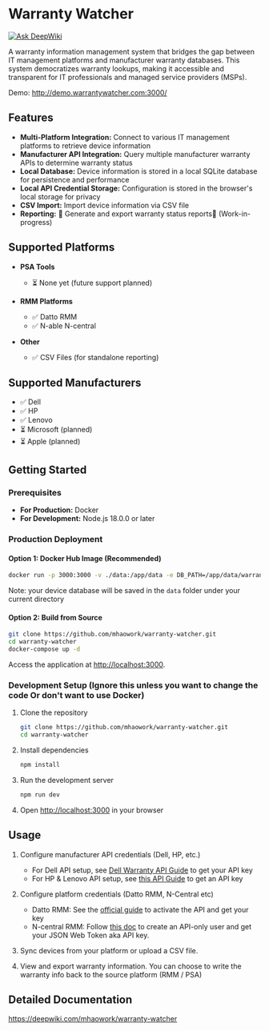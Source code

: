 # Warranty Watcher

[![Ask DeepWiki](https://deepwiki.com/badge.svg)](https://deepwiki.com/mhaowork/warranty-watcher)

A warranty information management system that bridges the gap between IT management platforms and manufacturer warranty databases. This system democratizes warranty lookups, making it accessible and transparent for IT professionals and managed service providers (MSPs).

Demo: http://demo.warrantywatcher.com:3000/


## Features

- **Multi-Platform Integration:** Connect to various IT management platforms to retrieve device information
- **Manufacturer API Integration:** Query multiple manufacturer warranty APIs to determine warranty status
- **Local Database:** Device information is stored in a local SQLite database for persistence and performance
- **Local API Credential Storage:** Configuration is stored in the browser's local storage for privacy
- **CSV Import:** Import device information via CSV file
- **Reporting:** 🚧 Generate and export warranty status reports🚧 (Work-in-progress)

## Supported Platforms

- **PSA Tools**
  - ⏳ None yet (future support planned)

- **RMM Platforms**
  - ✅ Datto RMM
  - ✅ N-able N-central

- **Other**
  - ✅ CSV Files (for standalone reporting)

## Supported Manufacturers

- ✅ Dell
- ✅ HP
- ✅ Lenovo
- ⏳ Microsoft (planned)
- ⏳ Apple (planned)


## Getting Started

### Prerequisites

- **For Production:** Docker
- **For Development:** Node.js 18.0.0 or later

### Production Deployment

#### Option 1: Docker Hub Image (Recommended)
```bash
docker run -p 3000:3000 -v ./data:/app/data -e DB_PATH=/app/data/warranty.db mhaowork/warrantywatcher:latest
```
Note: your device database will be saved in the `data` folder under your current directory

#### Option 2: Build from Source
```bash
git clone https://github.com/mhaowork/warranty-watcher.git
cd warranty-watcher
docker-compose up -d
```

Access the application at [http://localhost:3000](http://localhost:3000).

### Development Setup (Ignore this unless you want to change the code Or don't want to use Docker)

1. Clone the repository
   ```bash
   git clone https://github.com/mhaowork/warranty-watcher.git
   cd warranty-watcher
   ```

2. Install dependencies
   ```bash
   npm install
   ```

3. Run the development server
   ```bash
   npm run dev
   ```

4. Open [http://localhost:3000](http://localhost:3000) in your browser

## Usage

1. Configure manufacturer API credentials (Dell, HP, etc.)
   - For Dell API setup, see [Dell Warranty API Guide](docs/dell.md) to get your API key
   - For HP & Lenovo API setup, see [this API Guide](docs/hp-lenovo.md) to get an API key

2. Configure platform credentials (Datto RMM, N-Central etc)
   - Datto RMM: See the [official guide](https://rmm.datto.com/help/en/Content/2SETUP/APIv2.htm) to activate the API and get your key
   - N-central RMM: Follow [this doc](https://developer.n-able.com/n-central/docs/create-an-api-only-user) to create an API-only user and get your JSON Web Token aka API key.

3. Sync devices from your platform or upload a CSV file. 
4. View and export warranty information. You can choose to write the warranty info back to the source platform (RMM / PSA)


## Detailed Documentation

https://deepwiki.com/mhaowork/warranty-watcher

